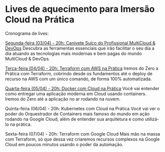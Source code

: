 # Lives de aquecimento para Imersão Cloud na Prática
Cronograma de lives:

[Segunda-feira (03/04) - 20h: Canivete Suíço do Profissional MultiCloud & DevOps](https://www.youtube.com/watch?v=6HMuEyGD16I)
Descubra as ferramentas essenciais que irão facilitar o seu dia a dia atuando as tecnologias mais modernas e bem pagas do mundo MultiCloud & DevOps.

[Terça-feira (04/04) - 20h: Terraform com AWS na Prática](https://www.youtube.com/watch?v=GDDG5PlKWh4&list=RDCMUCWWBoGQZqlRpsavT-WEVxMA&index=2)
Iremos do Zero a Prática com Terraform, cobrindo desde os fundamentos até o deploy de recurso na AWS com um único comando, de forma 100% automatizada.

[Quarta-feira (05/04) - 20h: Docker com Cloud na Prática](https://www.youtube.com/watch?v=IavPTPdtJRY&list=RDCMUCWWBoGQZqlRpsavT-WEVxMA&index=3)
Você vai entender como entregar uma aplicação moderna em Cloud usando containers. Iremos do Zero até a aplicação no ar rodando na nuvem.

Quinta-feira (06/04) - 20h: Kubernetes com Cloud na Prática
Você vai ver o poder do Orquestrador de Containers mais famoso do mundo em ação rodando na Google Cloud, além de entender sua arquitetura e como utilizá-lo na prática.

Sexta-feira (07/04) - 20h: Terraform com Google Cloud
Mais mão na massa com Terraform, só que dessa vez criaremos recursos complexos na Google Cloud em poucos minutos usando o poder da automação.











